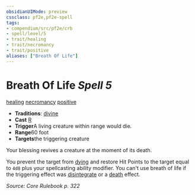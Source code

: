```yaml
---
obsidianUIMode: preview
cssclass: pf2e,pf2e-spell
tags:
- compendium/src/pf2e/crb
- spell/level/5
- trait/healing
- trait/necromancy
- trait/positive
aliases: ["Breath Of Life"]
---
```

# Breath Of Life *Spell 5*   
[healing](../../rules/traits/healing.md)  [necromancy](../../rules/traits/necromancy.md)  [positive](../../rules/traits/positive.md)  

- **Traditions**: [divine](../../rules/traits/divine.md)
- **Cast** [R](../../rules/core-rulebook/chapter-9-playing-the-game.md#Actions "Reaction") 
- **Trigger**A living creature within range would die.
- **Range**60 foot
- **Targets**the triggering creature

Your blessing revives a creature at the moment of its death.

You prevent the target from [dying](../../rules/conditions.md#Dying) and restore Hit Points to the target equal to `4d8` plus your spellcasting ability modifier. You can't use breath of life if the triggering effect was [disintegrate](disintegrate.md) or a [death](../../rules/traits/death.md) effect.

*Source: Core Rulebook p. 322*